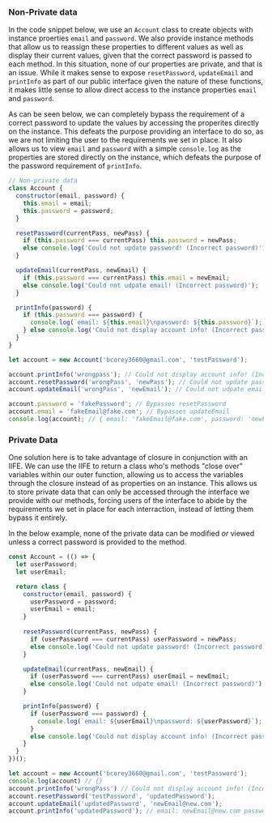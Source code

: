 ### Non-Private data ###
In the code snippet below, we use an `Account` class to create objects with instance proerties `email` and `password`. We also provide instance methods that allow us to reassign these properties to different values as well as display their current values, given that the correct password is passed to each method. In this situation, none of our properties are private, and that is an issue. While it makes sense to expose `resetPassword`, `updateEmail` and `printInfo` as part of our public interface given the nature of these functions, it makes little sense to allow direct access to the instance properties `email` and `password`.

As can be seen below, we can completely bypass the requirement of a correct password to update the values by accessing the properites directly on the instance. This defeats the purpose providing an interface to do so, as we are not limiting the user to the requirements we set in place. It also allows us to view `email` and `password` with a simple `console.log` as the properties are stored directly on the instance, which defeats the purpose of the password requirement of `printInfo`.

```javascript
// Non-private data
class Account {
  constructor(email, password) {
    this.email = email;
    this.password = password;
  }

  resetPassword(currentPass, newPass) {
    if (this.password === currentPass) this.password = newPass;
    else console.log('Could not update password! (Incorrect password)');
  }

  updateEmail(currentPass, newEmail) {
    if (this.password === currentPass) this.email = newEmail;
    else console.log('Could not udpate email! (Incorrect password)');
  }

  printInfo(password) {
    if (this.password === password) {
      console.log(`email: ${this.email}\npassword: ${this.password}`);
    } else console.log('Could not display account info! (Incorrect password)');
  }
}

let account = new Account('bcorey3660@gmail.com', 'testPassword');

account.printInfo('wrongpass'); // Could not display account info! (Incorrect password)
account.resetPassword('wrongPass', 'newPass'); // Could not update password! (Incorrect password)
account.updateEmail('wrongPass', 'newEmail'); // Could not udpate email! (Incorrect password)

account.password = 'fakePassword'; // Bypasses resetPassword
account.email = 'fakeEmail@fake.com'; // Bypasses updateEmail
console.log(account); // { email: 'fakeEmail@fake.com', password: 'newPassword' } // Bypases printInfo
```
### Private Data ###
One solution here is to take advantage of closure in conjunction with an IIFE. We can use the IIFE to return a class who's methods "close over" variables within our outer function, allowing us to access the variables through the closure instead of as properties on an instance. This allows us to store private data that can only be accessed through the interface we provide with our methods, forcing users of the interface to abide by the requirements we set in place for each interraction, instead of letting them bypass it entirely.

In the below example, none of the private data can be modified _or_ viewed unless a correct password is provided to the method.
```javascript
const Account = (() => {
  let userPassword;
  let userEmail;

  return class {
    constructor(email, password) {
      userPassword = password;
      userEmail = email;
    }
  
    resetPassword(currentPass, newPass) {
      if (userPassword === currentPass) userPassword = newPass;
      else console.log('Could not update password! (Incorrect password)');
    }

    updateEmail(currentPass, newEmail) {
      if (userPassword === currentPass) userEmail = newEmail;
      else console.log('Could not udpate email! (Incorrect password)');
    }

    printInfo(password) {
      if (userPassword === password) {
        console.log(`email: ${userEmail}\npassword: ${userPassword}`);
      }
      else console.log('Could not display account info! (Incorrect password)')
    }
  }
})();

let account = new Account('bcorey3660@gmail.com', 'testPassword');
console.log(account) // {}
account.printInfo('wrongPass') // Could not display account info! (Incorrect password)
account.resetPassword('testPassword', 'updatedPassword');
account.updateEmail('updatedPassword', 'newEmail@new.com');
account.printInfo('updatedPassword'); // email: newEmail@new.com password: updatedPassword
```
